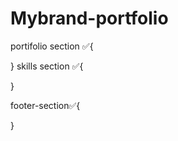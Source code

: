 # Mybrand-portfolio

<!-- today i do the home pages with differents sections -->

portifolio section ✅{

<!-- starting to build with header and stick it with position fixe -->

}
skills section ✅{

<!-- and aslo i have skills divider which have scroll section contain different skills  -->

<!-- i design it with using the division to differentiate the section -->

}

footer-section✅{
<!-- it have flex have three div flex all have same space exept the one in between have 40% of all div conatiner  -->
<!-- i also have the selector option which are contain into foarma and it can use only css and html no js -->
}
